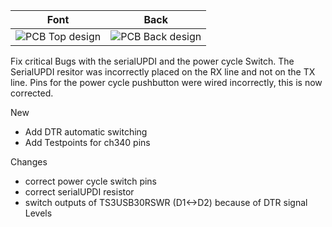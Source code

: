 |     Font      |     Back      |
| ------------- | ------------- |
|![PCB Top design](https://github.com/<<repo_name>>/releases/download/<<tag>>/<<ID>>_<<project_name>>_<<version>>_PCBdraw_Top.png)|![PCB Back design](https://github.com/<<repo_name>>/releases/download/<<tag>>/<<ID>>_<<project_name>>_<<version>>_PCBdraw_Back.png)|

Fix critical Bugs with the serialUPDI and the power cycle Switch. 
The SerialUPDI resitor was incorrectly placed on the RX line and not on the TX line.
Pins for the power cycle pushbutton were wired incorrectly, this is now corrected.  

New
* Add DTR automatic switching
* Add Testpoints for ch340 pins

Changes
* correct power cycle switch pins
* correct serialUPDI resistor
* switch outputs of TS3USB30RSWR (D1<->D2) because of DTR signal Levels